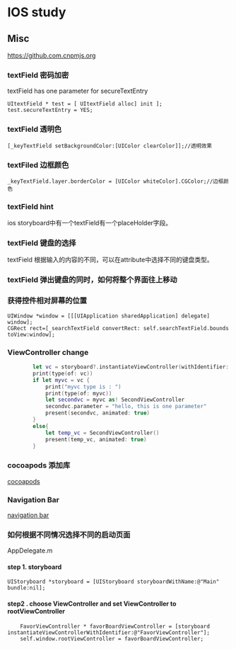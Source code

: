 # IOS study

## Misc
https://github.com.cnpmjs.org
### textField 密码加密
textField has one parameter for secureTextEntry
```objc
UItextField * test = [ UItextField alloc] init ];
test.secureTextEntry = YES;
```

### textField 透明色
```objc
[_keyTextField setBackgroundColor:[UIColor clearColor]];//透明效果
```
### textFiled 边框颜色
```objc
_keyTextField.layer.borderColor = [UIColor whiteColor].CGColor;//边框颜色
```
### textField hint
ios storyboard中有一个textField有一个placeHolder字段。

### textField 键盘的选择
textField 根据输入的内容的不同，可以在attribute中选择不同的键盘类型。

### textField 弹出键盘的同时，如何将整个界面往上移动

### 获得控件相对屏幕的位置
```objc
UIWindow *window = [[[UIApplication sharedApplication] delegate] window];
CGRect rect=[_searchTextField convertRect: self.searchTextField.bounds toView:window];
```

### ViewController change
```swift
        let vc = storyboard?.instantiateViewController(withIdentifier: "second")
        print(type(of: vc))
        if let myvc = vc {
            print("myvc type is : ")
            print(type(of: myvc))
            let secondvc = myvc as! SecondViewController
            secondvc.parameter = "hello, this is one parameter"
            present(secondvc, animated: true)
        }
        else{
            let temp_vc = SecondViewController()
            present(temp_vc, animated: true)
        }
```
### cocoapods 添加库
[cocoapods](./cocoapods.md)

### Navigation Bar
[navigation bar](./navigation.md)

### 如何根据不同情况选择不同的启动页面
AppDelegate.m 
#### step 1. storyboard
```objc
UIStoryboard *storyboard = [UIStoryboard storyboardWithName:@"Main" bundle:nil];
```

#### step2 . choose ViewController and set ViewController to rootViewController

```objc
	FavorViewController * favorBoardViewController = [storyboard instantiateViewControllerWithIdentifier:@"FavorViewController"];
	self.window.rootViewController = favorBoardViewController;
```

